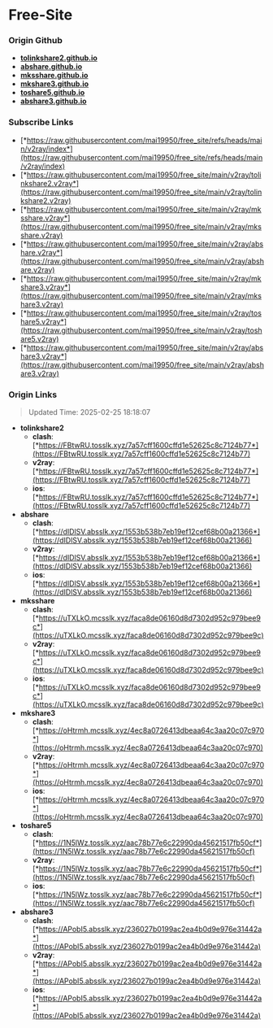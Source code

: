 # Free-Site

### Origin Github

- [**tolinkshare2.github.io**](https://github.com/tolinkshare2/tolinkshare2.github.io)
- [**abshare.github.io**](https://github.com/abshare/abshare.github.io)
- [**mksshare.github.io**](https://github.com/mksshare/mksshare.github.io)
- [**mkshare3.github.io**](https://github.com/mkshare3/mkshare3.github.io)
- [**toshare5.github.io**](https://github.com/toshare5/toshare5.github.io)
- [**abshare3.github.io**](https://github.com/abshare3/abshare3.github.io)

### Subscribe Links

- [*https://raw.githubusercontent.com/mai19950/free_site/refs/heads/main/v2ray/index*](https://raw.githubusercontent.com/mai19950/free_site/refs/heads/main/v2ray/index)
- [*https://raw.githubusercontent.com/mai19950/free_site/main/v2ray/tolinkshare2.v2ray*](https://raw.githubusercontent.com/mai19950/free_site/main/v2ray/tolinkshare2.v2ray)
- [*https://raw.githubusercontent.com/mai19950/free_site/main/v2ray/mksshare.v2ray*](https://raw.githubusercontent.com/mai19950/free_site/main/v2ray/mksshare.v2ray)
- [*https://raw.githubusercontent.com/mai19950/free_site/main/v2ray/abshare.v2ray*](https://raw.githubusercontent.com/mai19950/free_site/main/v2ray/abshare.v2ray)
- [*https://raw.githubusercontent.com/mai19950/free_site/main/v2ray/mkshare3.v2ray*](https://raw.githubusercontent.com/mai19950/free_site/main/v2ray/mkshare3.v2ray)
- [*https://raw.githubusercontent.com/mai19950/free_site/main/v2ray/toshare5.v2ray*](https://raw.githubusercontent.com/mai19950/free_site/main/v2ray/toshare5.v2ray)
- [*https://raw.githubusercontent.com/mai19950/free_site/main/v2ray/abshare3.v2ray*](https://raw.githubusercontent.com/mai19950/free_site/main/v2ray/abshare3.v2ray)

### Origin Links

> Updated Time: 2025-02-25 18:18:07

- **tolinkshare2**
  - **clash**: [*https://FBtwRU.tosslk.xyz/7a57cff1600cffd1e52625c8c7124b77*](https://FBtwRU.tosslk.xyz/7a57cff1600cffd1e52625c8c7124b77)
  - **v2ray**: [*https://FBtwRU.tosslk.xyz/7a57cff1600cffd1e52625c8c7124b77*](https://FBtwRU.tosslk.xyz/7a57cff1600cffd1e52625c8c7124b77)
  - **ios**: [*https://FBtwRU.tosslk.xyz/7a57cff1600cffd1e52625c8c7124b77*](https://FBtwRU.tosslk.xyz/7a57cff1600cffd1e52625c8c7124b77)
- **abshare**
  - **clash**: [*https://dIDlSV.absslk.xyz/1553b538b7eb19ef12cef68b00a21366*](https://dIDlSV.absslk.xyz/1553b538b7eb19ef12cef68b00a21366)
  - **v2ray**: [*https://dIDlSV.absslk.xyz/1553b538b7eb19ef12cef68b00a21366*](https://dIDlSV.absslk.xyz/1553b538b7eb19ef12cef68b00a21366)
  - **ios**: [*https://dIDlSV.absslk.xyz/1553b538b7eb19ef12cef68b00a21366*](https://dIDlSV.absslk.xyz/1553b538b7eb19ef12cef68b00a21366)
- **mksshare**
  - **clash**: [*https://uTXLkO.mcsslk.xyz/faca8de06160d8d7302d952c979bee9c*](https://uTXLkO.mcsslk.xyz/faca8de06160d8d7302d952c979bee9c)
  - **v2ray**: [*https://uTXLkO.mcsslk.xyz/faca8de06160d8d7302d952c979bee9c*](https://uTXLkO.mcsslk.xyz/faca8de06160d8d7302d952c979bee9c)
  - **ios**: [*https://uTXLkO.mcsslk.xyz/faca8de06160d8d7302d952c979bee9c*](https://uTXLkO.mcsslk.xyz/faca8de06160d8d7302d952c979bee9c)
- **mkshare3**
  - **clash**: [*https://oHtrmh.mcsslk.xyz/4ec8a0726413dbeaa64c3aa20c07c970*](https://oHtrmh.mcsslk.xyz/4ec8a0726413dbeaa64c3aa20c07c970)
  - **v2ray**: [*https://oHtrmh.mcsslk.xyz/4ec8a0726413dbeaa64c3aa20c07c970*](https://oHtrmh.mcsslk.xyz/4ec8a0726413dbeaa64c3aa20c07c970)
  - **ios**: [*https://oHtrmh.mcsslk.xyz/4ec8a0726413dbeaa64c3aa20c07c970*](https://oHtrmh.mcsslk.xyz/4ec8a0726413dbeaa64c3aa20c07c970)
- **toshare5**
  - **clash**: [*https://1N5lWz.tosslk.xyz/aac78b77e6c22990da45621517fb50cf*](https://1N5lWz.tosslk.xyz/aac78b77e6c22990da45621517fb50cf)
  - **v2ray**: [*https://1N5lWz.tosslk.xyz/aac78b77e6c22990da45621517fb50cf*](https://1N5lWz.tosslk.xyz/aac78b77e6c22990da45621517fb50cf)
  - **ios**: [*https://1N5lWz.tosslk.xyz/aac78b77e6c22990da45621517fb50cf*](https://1N5lWz.tosslk.xyz/aac78b77e6c22990da45621517fb50cf)
- **abshare3**
  - **clash**: [*https://APobI5.absslk.xyz/236027b0199ac2ea4b0d9e976e31442a*](https://APobI5.absslk.xyz/236027b0199ac2ea4b0d9e976e31442a)
  - **v2ray**: [*https://APobI5.absslk.xyz/236027b0199ac2ea4b0d9e976e31442a*](https://APobI5.absslk.xyz/236027b0199ac2ea4b0d9e976e31442a)
  - **ios**: [*https://APobI5.absslk.xyz/236027b0199ac2ea4b0d9e976e31442a*](https://APobI5.absslk.xyz/236027b0199ac2ea4b0d9e976e31442a)
